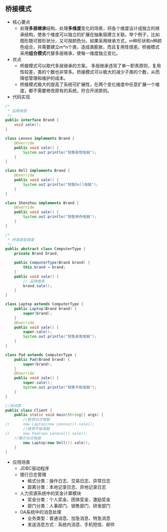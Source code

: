 ## 桥接模式
- 核心要点 
  - 处理**多层继承**结构，处理**多维度**变化的场景，将各个维度设计成独立的继承结构，使各个维度可以独立的扩展在抽象层建立关联。举个例子，比如图形既可按形状分，又可按颜色分。如果采用继承方式，m种形状和n种颜色组合，共需要建立m*n个类，造成类膨胀，而且复用性很差。桥接模式采用**组合模式**代替多层继承，使每一维度独立变化。
- 优点
  - 桥接模式可以取代多层继承的方案。 多层继承违背了单一职责原则，复用性较差，类的个数也非常多。桥接模式可以极大的减少子类的个数，从而降低管理和维护的成本。
  - 桥接模式极大的提高了系统可扩展性，在两个变化维度中任意扩展一个维度，都不需要修改原有的系统，符合开闭原则。
- 代码实现
```java
/*
 * 品牌维度
 */
public interface Brand {
	void sale();
}

class Lenovo implements Brand {
	@Override
	public void sale() {
		System.out.println("销售联想电脑");
	}
}

class Dell implements Brand {
	@Override
	public void sale() {
		System.out.println("销售Dell电脑");
	}
}

class Shenzhou implements Brand {
	@Override
	public void sale() {
		System.out.println("销售神舟电脑");
	}
}

/*
 * 终端类型维度
 */
public abstract class ComputerType {
	private Brand brand;

	public ComputerType(Brand brand) {
		this.brand = brand;
	}
	public void sale() {
		// 品牌维度
		brand.sale();
	}
}

class Laptop extends ComputerType {
	public Laptop(Brand brand) {
		super(brand);
	}
	@Override
	public void sale() {
		super.sale();
		System.out.println("销售桌面电脑");
	}
}

class Pad extends ComputerType {
	public Pad(Brand brand) {
		super(brand);
	}
	@Override
	public void sale() {
		super.sale();
		System.out.println("销售平板电脑");
	}
}

//测试类
public class Client {
	public static void main(String[] args) {
    	//联想台式电脑
//		new Laptop(new Lenovo()).sale();
    	//联想平板电脑
//		new Pad(new Lenovo()).sale();
    //戴尔台式电脑
		new Laptop(new Dell()).sale();
	}
}
```


- 应用场景
  - JDBC驱动程序
  - 银行日志管理
    - 格式分类：操作日志、交易日志、异常日志
    - 距离分类：本地记录日志、异地记录日志
  - 人力资源系统中的奖金计算模块
    - 奖金分类：个人奖金、团体奖金、激励奖金
    - 部门分类：人事部门、销售部门、研发部门
  - OA系统中的消息处理
    - 业务类型：普通消息、加急消息、特急消息
    - 发送消息方式：系统内消息、手机短信、邮件